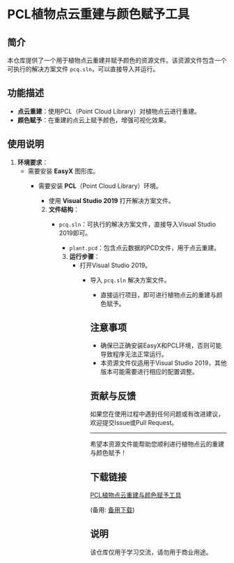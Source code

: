 # PCL植物点云重建与颜色赋予工具

## 简介
本仓库提供了一个用于植物点云重建并赋予颜色的资源文件。该资源文件包含一个可执行的解决方案文件 `pcq.sln`，可以直接导入并运行。

## 功能描述
- **点云重建**：使用PCL（Point Cloud Library）对植物点云进行重建。
- **颜色赋予**：在重建的点云上赋予颜色，增强可视化效果。

## 使用说明
1. **环境要求**：
   - 需要安装 **EasyX** 图形库。
      - 需要安装 **PCL**（Point Cloud Library）环境。
         - 使用 **Visual Studio 2019** 打开解决方案文件。

         2. **文件结构**：
            - `pcq.sln`：可执行的解决方案文件，直接导入Visual Studio 2019即可。
               - `plant.pcd`：包含点云数据的PCD文件，用于点云重建。

               3. **运行步骤**：
                  - 打开Visual Studio 2019。
                     - 导入 `pcq.sln` 解决方案文件。
                        - 直接运行项目，即可进行植物点云的重建与颜色赋予。

                        ## 注意事项
                        - 确保已正确安装EasyX和PCL环境，否则可能导致程序无法正常运行。
                        - 本资源文件仅适用于Visual Studio 2019，其他版本可能需要进行相应的配置调整。

                        ## 贡献与反馈
                        如果您在使用过程中遇到任何问题或有改进建议，欢迎提交Issue或Pull Request。

                        ---

                        希望本资源文件能帮助您顺利进行植物点云的重建与颜色赋予！

                        ## 下载链接
                        [PCL植物点云重建与颜色赋予工具](https://pan.quark.cn/s/6a4c3ddb5cec) 

                        (备用: [备用下载](https://pan.baidu.com/s/1NJmqKLJ92K3nQzLi2FJP9Q?pwd=1234))

                        ## 说明

                        该仓库仅用于学习交流，请勿用于商业用途。
